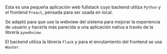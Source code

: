 Esta es una pequeña aplicación web fullstack cuyo backend utiliza `Python` y el frontend `Preact`, pensada para ser usada en local.

Se adaptó para que use la webview del sistema para mejorar la experiencia de usuario y hacerla más parecida a una aplicación nativa a través de la librería `pywebview`.

El backend utiliza la librería `Flask` y para el enrutamiento del frontend se usa `Wouter`.
